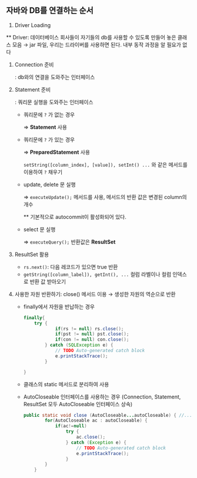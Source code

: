 ## 자바와 DB를 연결하는 순서

1. Driver Loading

** Driver: 데이터베이스 회사들이 자기들의 db를 사용할 수 있도록 만들어 놓은 클래스 모음 → jar 파일, 우리는 드라이버를 사용하면 된다. 내부 동작 과정을 알 필요가 없다

1. Connection 준비

    : db와의 연결을 도와주는 인터페이스

2. Statement 준비

    : 쿼리문 실행을 도와주는 인터페이스

    - 쿼리문에 `?` 가 없는 경우

        ⇒ **Statement** 사용

    - 쿼리문에 `?` 가 있는 경우

        ⇒ **PreparedStatement** 사용

         `setString([column_index], [value]), setInt() ...` 와 같은 메서드를 이용하여 `?` 채우기

    - update, delete 문 실행

        ⇒ `executeUpdate();` 메서드를 사용, 메서드의 반환 값은 변경된 column의 개수

        ** 기본적으로 autocommit이 활성화되어 있다.

    - select 문 실행

        ⇒ `executeQuery();` 반환값은 **ResultSet** 

3. ResultSet 활용
    - `rs.next()`: 다음 레코드가 있으면 true 반환
    - `getString([column_label]), getInt(), ...` 컬럼 라벨이나 컬럼 인덱스로 반환 값 받아오기

4. 사용한 자원 반환하기: close() 메서드 이용 → 생성한 자원의 역순으로 반환
    - finally에서 자원을 반납하는 경우

        ```java
        finally{
        	try {
        			if(rs != null) rs.close();
        			if(pst != null)	pst.close();
        			if(con != null) con.close();
        		} catch (SQLException e) {
        			// TODO Auto-generated catch block
        			e.printStackTrace();
        		}

        }
        ```

    - 클래스의 static 메서드로 분리하여 사용
    - AutoCloseable 인터페이스를 사용하는 경우 (Connection, Statement, ResultSet 모두 AutoCloseable 인터페이스 상속)

        ```java
        public static void close (AutoCloseable...autoCloseable) { //... 가변 인자 변수
        		for(AutoCloseable ac : autoCloseable) {
        			if(ac!=null)
        				try {
        					ac.close();
        				} catch (Exception e) {
        					// TODO Auto-generated catch block
        					e.printStackTrace();
        				}
        		}
        	}
        ```